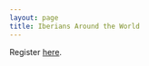 ```yaml
---
layout: page
title: Iberians Around the World
---
```


Register [here](https://forms.gle/X3XvHLDNbY7jF1QX6).
